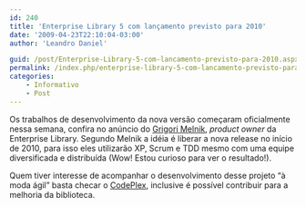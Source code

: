 ```yaml
---
id: 240
title: 'Enterprise Library 5 com lançamento previsto para 2010'
date: '2009-04-23T22:10:04-03:00'
author: 'Leandro Daniel'

guid: /post/Enterprise-Library-5-com-lancamento-previsto-para-2010.aspx
permalink: /index.php/enterprise-library-5-com-lancamento-previsto-para-2010/
categories:
    - Informativo
    - Post
---
```


Os trabalhos de desenvolvimento da nova versão começaram oficialmente nessa semana, confira no anúncio do [Grigori Melnik](http://blogs.msdn.com/agile/archive/2009/04/20/enterprise-library-5-0-and-we-re-off), *product owner* da Enterprise Library. Segundo Melnik a idéia é liberar a nova release no início de 2010, para isso eles utilizarão XP, Scrum e TDD mesmo com uma equipe diversificada e distribuída (Wow! Estou curioso para ver o resultado!).

Quem tiver interesse de acompanhar o desenvolvimento desse projeto “à moda ágil” basta checar o [CodePlex](http://www.codeplex.com/entlib), inclusive é possível contribuir para a melhoria da biblioteca.